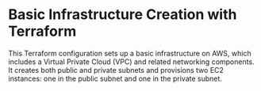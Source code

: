 # Basic Infrastructure Creation with Terraform

This Terraform configuration sets up a basic infrastructure on AWS, which includes a Virtual Private Cloud (VPC) and related networking components. It creates both public and private subnets and provisions two EC2 instances: one in the public subnet and one in the private subnet.